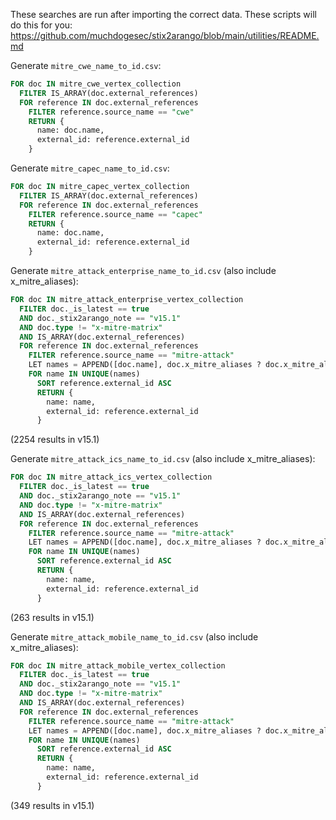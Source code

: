 These searches are run after importing the correct data. These scripts will do this for you: https://github.com/muchdogesec/stix2arango/blob/main/utilities/README.md

Generate `mitre_cwe_name_to_id.csv`:

```sql
FOR doc IN mitre_cwe_vertex_collection
  FILTER IS_ARRAY(doc.external_references)
  FOR reference IN doc.external_references
    FILTER reference.source_name == "cwe"
    RETURN {
      name: doc.name,
      external_id: reference.external_id
    }
```

Generate `mitre_capec_name_to_id.csv`:

```sql
FOR doc IN mitre_capec_vertex_collection
  FILTER IS_ARRAY(doc.external_references)
  FOR reference IN doc.external_references
    FILTER reference.source_name == "capec"
    RETURN {
      name: doc.name,
      external_id: reference.external_id
    }
```

Generate `mitre_attack_enterprise_name_to_id.csv` (also include x_mitre_aliases):

```sql
FOR doc IN mitre_attack_enterprise_vertex_collection
  FILTER doc._is_latest == true
  AND doc._stix2arango_note == "v15.1"
  AND doc.type != "x-mitre-matrix"
  AND IS_ARRAY(doc.external_references)
  FOR reference IN doc.external_references
    FILTER reference.source_name == "mitre-attack"
    LET names = APPEND([doc.name], doc.x_mitre_aliases ? doc.x_mitre_aliases : [])
    FOR name IN UNIQUE(names)
      SORT reference.external_id ASC
      RETURN {
        name: name,
        external_id: reference.external_id
      }
```

(2254 results in v15.1)

Generate `mitre_attack_ics_name_to_id.csv` (also include x_mitre_aliases):

```sql
FOR doc IN mitre_attack_ics_vertex_collection
  FILTER doc._is_latest == true
  AND doc._stix2arango_note == "v15.1"
  AND doc.type != "x-mitre-matrix"
  AND IS_ARRAY(doc.external_references)
  FOR reference IN doc.external_references
    FILTER reference.source_name == "mitre-attack"
    LET names = APPEND([doc.name], doc.x_mitre_aliases ? doc.x_mitre_aliases : [])
    FOR name IN UNIQUE(names)
      SORT reference.external_id ASC
      RETURN {
        name: name,
        external_id: reference.external_id
      }
```

(263 results in v15.1)

Generate `mitre_attack_mobile_name_to_id.csv` (also include x_mitre_aliases):

```sql
FOR doc IN mitre_attack_mobile_vertex_collection
  FILTER doc._is_latest == true
  AND doc._stix2arango_note == "v15.1"
  AND doc.type != "x-mitre-matrix"
  AND IS_ARRAY(doc.external_references)
  FOR reference IN doc.external_references
    FILTER reference.source_name == "mitre-attack"
    LET names = APPEND([doc.name], doc.x_mitre_aliases ? doc.x_mitre_aliases : [])
    FOR name IN UNIQUE(names)
      SORT reference.external_id ASC
      RETURN {
        name: name,
        external_id: reference.external_id
      }
```

(349 results in v15.1)